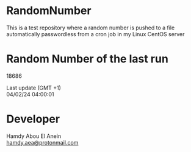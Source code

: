 # RandomNumber    
This is a test repository where a random number is pushed to a file automatically passwordless from a cron job in my Linux CentOS server    
# Random Number of the last run   
18686
      
Last update (GMT +1)    
04/02/24 04:00:01
# Developer    
Hamdy Abou El Anein   
hamdy.aea@protonmail.com
